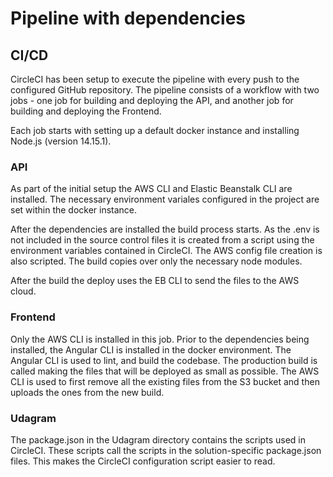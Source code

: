 # Pipeline with dependencies

## CI/CD

CircleCI has been setup to execute the pipeline with every push to the configured GitHub repository. The pipeline consists of a workflow with two jobs - one job for building and deploying the API, and another job for building and deploying the Frontend.

Each job starts with setting up a default docker instance and installing Node.js (version 14.15.1).

### API

As part of the initial setup the AWS CLI and Elastic Beanstalk CLI are installed. The necessary environment variales configured in the project are set within the docker instance.

After the dependencies are installed the build process starts. As the .env is not included in the source control files it is created from a script using the environment variables contained in CircleCI. The AWS config file creation is also scripted. The build copies over only the necessary node modules.

After the build the deploy uses the EB CLI to send the files to the AWS cloud.

### Frontend

Only the AWS CLI is installed in this job. Prior to the dependencies being installed, the Angular CLI is installed in the docker environment. The Angular CLI is used to lint, and build the codebase. The production build is called making the files that will be deployed as small as possible. The AWS CLI is used to first remove all the existing files from the S3 bucket and then uploads the ones from the new build.

### Udagram

The package.json in the Udagram directory contains the scripts used in CircleCI. These scripts call the scripts in the solution-specific package.json files. This makes the CircleCI configuration script easier to read.